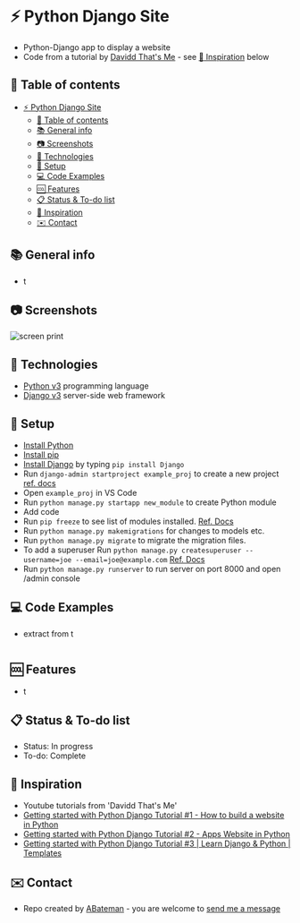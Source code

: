 # :zap: Python Django Site

* Python-Django app to display a website
* Code from a tutorial by [Davidd That's Me](https://www.youtube.com/channel/UC7NJLsf6IonOy8QI8gt5BeA) - see [:clap: Inspiration](#clap-inspiration) below

## :page_facing_up: Table of contents

* [:zap: Python Django Site](#zap-python-django-site)
  * [:page_facing_up: Table of contents](#page_facing_up-table-of-contents)
  * [:books: General info](#books-general-info)
  * [:camera: Screenshots](#camera-screenshots)
  * [:signal_strength: Technologies](#signal_strength-technologies)
  * [:floppy_disk: Setup](#floppy_disk-setup)
  * [:computer: Code Examples](#computer-code-examples)
  * [:cool: Features](#cool-features)
  * [:clipboard: Status & To-do list](#clipboard-status--to-do-list)
  * [:clap: Inspiration](#clap-inspiration)
  * [:envelope: Contact](#envelope-contact)

## :books: General info

* t

## :camera: Screenshots

![screen print](./img/admin.png)

## :signal_strength: Technologies

* [Python v3](https://www.python.org/) programming language
* [Django v3](https://www.djangoproject.com/) server-side web framework

## :floppy_disk: Setup

* [Install Python](https://docs.python-guide.org/starting/installation/)
* [Install pip](https://docs.python-guide.org/dev/virtualenvs/#installing-pipenv)
* [Install Django](https://docs.djangoproject.com/en/3.1/howto/windows/) by typing `pip install Django`
* Run `django-admin startproject example_proj` to create a new project [ref. docs](https://docs.djangoproject.com/en/3.1/intro/tutorial01/)
* Open `example_proj` in VS Code
* Run `python manage.py startapp new_module` to create Python module
* Add code
* Run `pip freeze` to see list of modules installed. [Ref. Docs](https://pip.pypa.io/en/stable/reference/pip_freeze/)
* Run `python manage.py makemigrations` for changes to models etc.
* Run `python manage.py migrate` to migrate the migration files.
* To add a superuser Run `python manage.py createsuperuser --username=joe --email=joe@example.com` [Ref. Docs](https://docs.djangoproject.com/en/3.1/topics/auth/default/)
* Run `python manage.py runserver` to run server on port 8000 and open /admin console

## :computer: Code Examples

* extract from t

```python

```

## :cool: Features

* t

## :clipboard: Status & To-do list

* Status: In progress
* To-do: Complete

## :clap: Inspiration

* Youtube tutorials from 'Davidd That's Me'
* [Getting started with Python Django Tutorial #1 - How to build a website in Python](https://www.youtube.com/watch?v=6G5Pdyo_msU)
* [Getting started with Python Django Tutorial #2 - Apps Website in Python](https://www.youtube.com/watch?v=yNU-KEETBvE)
* [Getting started with Python Django Tutorial #3 | Learn Django & Python | Templates](https://www.youtube.com/watch?v=AX9RcA-P4VI)

## :envelope: Contact

* Repo created by [ABateman](https://www.andrewbateman.org) - you are welcome to [send me a message](https://andrewbateman.org/contact)
